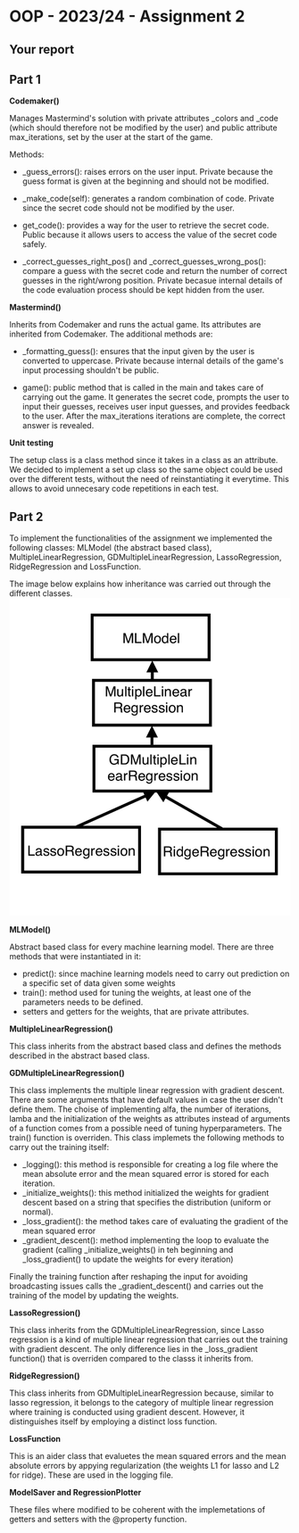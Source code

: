 # OOP - 2023/24 - Assignment 2


## Your report
## Part 1

**Codemaker()**


Manages Mastermind's solution with private attributes _colors and _code (which should therefore not be modified by the user) and public attribute max_iterations, set by the user at the start of the game.

Methods:

- _guess_errors(): raises errors on the user input. Private because the guess format is given at the beginning and should not be modified.

- _make_code(self): generates a random combination of code. Private since the secret code should not be modified by the user.

- get_code(): provides a way for the user to retrieve the secret code. Public because it allows users to access the value of the secret code safely.

- _correct_guesses_right_pos() and _correct_guesses_wrong_pos(): compare a guess with the secret code and return the number of correct guesses in the right/wrong position. Private becasue internal details of the code evaluation process should be kept hidden from the user.

**Mastermind()**


Inherits from Codemaker and runs the actual game. Its attributes are inherited from Codemaker.
The additional methods are:

- _formatting_guess(): ensures that the input given by the user is converted to uppercase. Private because internal details of the game's input processing shouldn't be public.

- game(): public method that is called in the main and takes care of carrying out the game. It generates the secret code, prompts the user to input their guesses, receives user input guesses, and provides feedback to the user. After the max_iterations iterations are complete, the correct answer is revealed.

**Unit testing**


The setup class is a class method since it takes in a class as an attribute. We decided to implement a set up class so the same object could be used over the different tests, without the need of reinstantiating it everytime. This allows to avoid unnecesary code repetitions in each test.
## Part 2
To implement the functionalities of the assignment we implemented the following classes: MLModel (the abstract based class), MultipleLinearRegression, GDMultipleLinearRegression, LassoRegression, RidgeRegression and LossFunction. 

The image below explains how inheritance was carried out through the different classes.
![Alt text](IMG_5A61A478F2FB-1.jpeg)

**MLModel()**


Abstract based class for every machine learning model. There are three methods that were instantiated in it:
- predict(): since machine learning models need to carry out prediction on a specific set of data given some weights
- train(): method used for tuning the weights, at least one of the parameters needs to be defined.
- setters and getters for the weights, that are private attributes.

**MultipleLinearRegression()**


This class inherits from the abstract based class and defines the methods described in the abstract based class. 

**GDMultipleLinearRegression()**


This class implements the multiple linear regression with gradient descent. There are some arguments that have default values in case the user didn't define them. The choise of implementing alfa, the number of iterations, lamba and the initialization of the weights as attributes instead of arguments of a function comes from a possible need of tuning hyperparameters.
The train() function is overriden. This class implemets the following methods to carry out the training itself:

- _logging(): this method is responsible for creating a log file where the mean absolute error and the mean squared error is stored for each iteration.
- _initialize_weights(): this method initialized the weights for gradient descent based on a string that specifies the distribution (uniform or normal). 
- _loss_gradient(): the method takes care of evaluating the gradient of the mean squared error
- _gradient_descent(): method implementing the loop to evaluate the gradient (calling _initialize_weights() in teh beginning and _loss_gradient() to update the weights for every iteration)

Finally the training function after reshaping the input for avoiding broadcasting issues calls the _gradient_descent() and carries out the training of the model by updating the weights.

**LassoRegression()**


This class inherits from the GDMultipleLinearRegression, since Lasso regression is a kind of multiple linear regression that carries out the training with gradient descent.
The only difference lies in the _loss_gradient function() that is overriden compared to the classs it inherits from.

**RidgeRegression()**


This class inherits from GDMultipleLinearRegression because, similar to lasso regression, it belongs to the category of multiple linear regression where training is conducted using gradient descent. However, it distinguishes itself by employing a distinct loss function.

**LossFunction**


This is an aider class that evaluetes the mean squared errors and the mean absolute errors by appying regularization (the weights L1 for lasso and L2 for ridge). These are used in the logging file.

**ModelSaver and RegressionPlotter**


These files where modified to be coherent with the implemetations of getters and setters with the @property function.